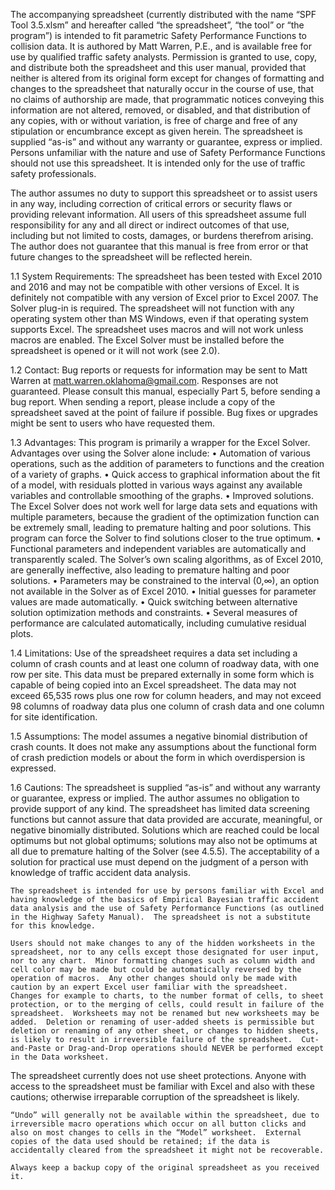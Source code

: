 The accompanying spreadsheet (currently distributed with the name “SPF Tool 3.5.xlsm” and hereafter called “the spreadsheet”, “the tool” or “the program”) is intended to fit parametric Safety Performance Functions to collision data.  It is authored by Matt Warren, P.E., and is available free for use by qualified traffic safety analysts.  Permission is granted to use, copy, and distribute both the spreadsheet and this user manual, provided that neither is altered from its original form except for changes of formatting and changes to the spreadsheet that naturally occur in the course of use, that no claims of authorship are made, that programmatic notices conveying this information are not altered, removed, or disabled, and that distribution of any copies, with or without variation, is free of charge and free of any stipulation or encumbrance except as given herein.  The spreadsheet is supplied “as-is” and without any warranty or guarantee, express or implied.  Persons unfamiliar with the nature and use of Safety Performance Functions should not use this spreadsheet.  It is intended only for the use of traffic safety professionals.

The author assumes no duty to support this spreadsheet or to assist users in any way, including correction of critical errors or security flaws or providing relevant information.  All users of this spreadsheet assume full responsibility for any and all direct or indirect outcomes of that use, including but not limited to costs, damages, or burdens therefrom arising.  The author does not guarantee that this manual is free from error or that future changes to the spreadsheet will be reflected herein.

1.1	System Requirements:  The spreadsheet has been tested with Excel 2010 and 2016 and may not be compatible with other versions of Excel.  It is definitely not compatible with any version of Excel prior to Excel 2007.  The Solver plug-in is required.  The spreadsheet will not function with any operating system other than MS Windows, even if that operating system supports Excel.  The spreadsheet uses macros and will not work unless macros are enabled.  The Excel Solver must be installed before the spreadsheet is opened or it will not work (see 2.0).

1.2	Contact:  Bug reports or requests for information may be sent to Matt Warren at matt.warren.oklahoma@gmail.com.  Responses are not guaranteed.  Please consult this manual, especially Part 5, before sending a bug report.  When sending a report, please include a copy of the spreadsheet saved at the point of failure if possible.  Bug fixes or upgrades might be sent to users who have requested them.

1.3	Advantages:  This program is primarily a wrapper for the Excel Solver.  Advantages over using the Solver alone include:
•	Automation of various operations, such as the addition of parameters to functions and the creation of a variety of graphs.
•	Quick access to graphical information about the fit of a model, with residuals plotted in various ways against any available variables and controllable smoothing of the graphs.
•	Improved solutions.  The Excel Solver does not work well for large data sets and equations with multiple parameters, because the gradient of the optimization function can be extremely small, leading to premature halting and poor solutions.  This program can force the Solver to find solutions closer to the true optimum.
•	Functional parameters and independent variables are automatically and transparently scaled.  The Solver’s own scaling algorithms, as of Excel 2010, are generally ineffective, also leading to premature halting and poor solutions.
•	Parameters may be constrained to the interval (0,∞), an option not available in the Solver as of Excel 2010.
•	Initial guesses for parameter values are made automatically.
•	Quick switching between alternative solution optimization methods and constraints.
•	Several measures of performance are calculated automatically, including cumulative residual plots.

1.4	Limitations:  Use of the spreadsheet requires a data set including a column of crash counts and at least one column of roadway data, with one row per site.  This data must be prepared externally in some form which is capable of being copied into an Excel spreadsheet.  The data may not exceed 65,535 rows plus one row for column headers, and may not exceed 98 columns of roadway data plus one column of crash data and one column for site identification.

1.5	Assumptions:  The model assumes a negative binomial distribution of crash counts.  It does not make any assumptions about the functional form of crash prediction models or about the form in which overdispersion is expressed.

1.6	Cautions:  The spreadsheet is supplied “as-is” and without any warranty or guarantee, express or implied.  The author assumes no obligation to provide support of any kind.  The spreadsheet has limited data screening functions but cannot assure that data provided are accurate, meaningful, or negative binomially distributed.  Solutions which are reached could be local optimums but not global optimums; solutions may also not be optimums at all due to premature halting of the Solver (see 4.5.5).  The acceptability of a solution for practical use must depend on the judgment of a person with knowledge of traffic accident data analysis.

	The spreadsheet is intended for use by persons familiar with Excel and having knowledge of the basics of Empirical Bayesian traffic accident data analysis and the use of Safety Performance Functions (as outlined in the Highway Safety Manual).  The spreadsheet is not a substitute for this knowledge.
  
	Users should not make changes to any of the hidden worksheets in the spreadsheet, nor to any cells except those designated for user input, nor to any chart.  Minor formatting changes such as column width and cell color may be made but could be automatically reversed by the operation of macros.  Any other changes should only be made with caution by an expert Excel user familiar with the spreadsheet.  Changes for example to charts, to the number format of cells, to sheet protection, or to the merging of cells, could result in failure of the spreadsheet.  Worksheets may not be renamed but new worksheets may be added.  Deletion or renaming of user-added sheets is permissible but deletion or renaming of any other sheet, or changes to hidden sheets, is likely to result in irreversible failure of the spreadsheet.  Cut-and-Paste or Drag-and-Drop operations should NEVER be performed except in the Data worksheet.
The spreadsheet currently does not use sheet protections.  Anyone with access to the spreadsheet must be familiar with Excel and also with these cautions; otherwise irreparable corruption of the spreadsheet is likely.

	“Undo” will generally not be available within the spreadsheet, due to irreversible macro operations which occur on all button clicks and also on most changes to cells in the “Model” worksheet.  External copies of the data used should be retained; if the data is accidentally cleared from the spreadsheet it might not be recoverable.
  
	Always keep a backup copy of the original spreadsheet as you received it.

